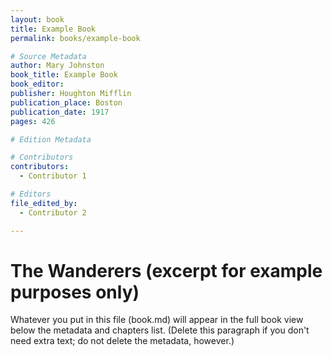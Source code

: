 ```yaml
---
layout: book
title: Example Book
permalink: books/example-book

# Source Metadata
author: Mary Johnston
book_title: Example Book
book_editor: 
publisher: Houghton Mifflin
publication_place: Boston
publication_date: 1917
pages: 426

# Edition Metadata

# Contributors
contributors: 
  - Contributor 1

# Editors
file_edited_by: 
  - Contributor 2

---
```


# The Wanderers (excerpt for example purposes only)

Whatever you put in this file (book.md) will appear in the full book view below the metadata and chapters list. (Delete this paragraph if you don't need extra text; do not delete the metadata, however.)